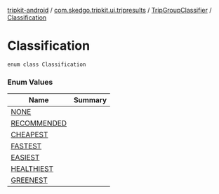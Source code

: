 [tripkit-android](../../../index.md) / [com.skedgo.tripkit.ui.tripresults](../../index.md) / [TripGroupClassifier](../index.md) / [Classification](./index.md)

# Classification

`enum class Classification`

### Enum Values

| Name | Summary |
|---|---|
| [NONE](-n-o-n-e.md) |  |
| [RECOMMENDED](-r-e-c-o-m-m-e-n-d-e-d.md) |  |
| [CHEAPEST](-c-h-e-a-p-e-s-t.md) |  |
| [FASTEST](-f-a-s-t-e-s-t.md) |  |
| [EASIEST](-e-a-s-i-e-s-t.md) |  |
| [HEALTHIEST](-h-e-a-l-t-h-i-e-s-t.md) |  |
| [GREENEST](-g-r-e-e-n-e-s-t.md) |  |
